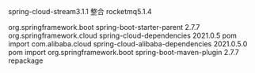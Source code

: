 
 spring-cloud-stream3.1.1 整合 rocketmq5.1.4
 
 <parent>
        <groupId>org.springframework.boot</groupId>
        <artifactId>spring-boot-starter-parent</artifactId>
        <version>2.7.7</version>
 </parent>

 <dependency>
    <groupId>org.springframework.cloud</groupId>
        <artifactId>spring-cloud-dependencies</artifactId>
        <version>2021.0.5</version>
             <type>pom</type>
                <scope>import</scope>
 </dependency>

 <dependency>
    <groupId>com.alibaba.cloud</groupId>
        <artifactId>spring-cloud-alibaba-dependencies</artifactId>
        <version>2021.0.5.0</version>
             <type>pom</type>
                <scope>import</scope>
 </dependency>
 <plugin>
 <groupId>org.springframework.boot</groupId>
        <artifactId>spring-boot-maven-plugin</artifactId>
        <version>2.7.7</version>
             <executions>
                    <execution>
                     <goals>
                            <!--可以把依赖的包都打包到生成的Jar包中-->
                            <goal>repackage</goal>
                        </goals>
                        </execution>
                </executions>
   
 </plugin>
 
